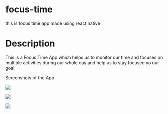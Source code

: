 # focus-time

this is focus time app made using react native

# Description

This is a Focus Time App which helps us to monitor our time and focuses on multiple activities during our whole day and help us to stay focused yo our goal.

Screenshots of the App

![](https://raw.githubusercontent.com/akash-saha-1/focus-time-app/main/assets/screenshots/pic1.PNG)

![](https://raw.githubusercontent.com/akash-saha-1/focus-time-app/main/assets/screenshots/pic2.PNG)

![](https://raw.githubusercontent.com/akash-saha-1/focus-time-app/main/assets/screenshots/pic3.PNG)
